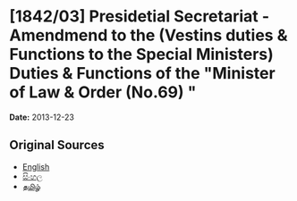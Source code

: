 # [1842/03] Presidetial Secretariat - Amendmend to the (Vestins duties & Functions to the Special Ministers) Duties & Functions of the "Minister of Law & Order (No.69) "

**Date:** 2013-12-23

## Original Sources

- [English](https://documents.gov.lk/view/extra-gazettes/2013/12/1842-03_E.pdf)
- [සිංහල](https://documents.gov.lk/view/extra-gazettes/2013/12/1842-03_S.pdf)
- [தமிழ்](https://documents.gov.lk/view/extra-gazettes/2013/12/1842-03_T.pdf)
